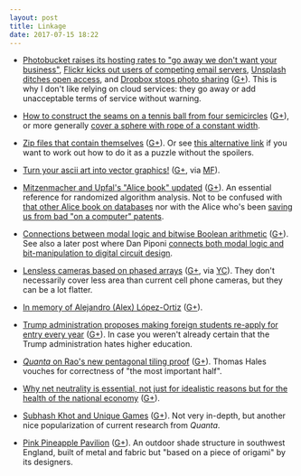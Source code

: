 ```yaml
---
layout: post
title: Linkage
date: 2017-07-15 18:22
---
```

* [Photobucket raises its hosting rates to "go away we don't want your business"](https://www.ghacks.net/2017/06/30/photobucket-now-charges-399-for-third-party-hosted-images/), [Flickr kicks out users of competing email servers](http://boingboing.net/2017/06/27/end-times.html), [Unsplash ditches open access](http://www.chronicle.com/blogs/profhacker/changes-to-unsplash/64198), and [Dropbox stops photo sharing](https://www.dropbox.com/help/photos-videos/photos-page) ([G+](https://plus.google.com/100003628603413742554/posts/ayiBSiy67Vp)). This is why I don't like relying on cloud services: they go away or add unacceptable terms of service without warning.

* [How to construct the seams on a tennis ball from four semicircles](http://images.math.cnrs.fr/Voyage-sur-une-balle-de-tennis.html) ([G+](https://plus.google.com/100003628603413742554/posts/Bh9EzpR9zsV)), or more generally [cover a sphere with rope of a constant width](https://mathoverflow.net/questions/130255/optimal-inspection-path-on-a-sphere).

* [Zip files that contain themselves](https://research.swtch.com/zip) ([G+](https://plus.google.com/100003628603413742554/posts/3zFddLLxA18)). Or see [this alternative link](https://wgreenberg.github.io/quine.zip/) if you want to work out how to do it as a puzzle without the spoilers.

* [Turn your ascii art into vector graphics!](http://ivanceras.github.io/svgbob-editor/) ([G+](https://plus.google.com/100003628603413742554/posts/eWPCk5sBqgg), via [MF](http://www.metafilter.com/168064/BobSVGMarkdownHTML)).

* [Mitzenmacher and Upfal's "Alice book" updated](http://mybiasedcoin.blogspot.com/2017/07/mitzenmacher-and-upfal-2nd-edition.html) ([G+](https://plus.google.com/100003628603413742554/posts/aEG3gfgBWRK)). An essential reference for randomized algorithm analysis. Not to be confused with [that other Alice book on databases](http://webdam.inria.fr/Alice/) nor with the Alice who's been [saving us from bad "on a computer" patents](https://www.eff.org/alice).

* [Connections between modal logic and bitwise Boolean arithmetic](https://plus.google.com/+DanPiponi/posts/RpwQAD4jTrb) ([G+](https://plus.google.com/100003628603413742554/posts/3vUsfGMxX8P)). See also a later post where Dan Piponi [connects both modal logic and bit-manipulation to digital circuit design](http://blog.sigfpe.com/2017/07/self-referential-logic-via-self.html).

* [Lensless cameras based on phased arrays](https://www.economist.com/news/science-and-technology/21724796-future-photography-flat-cameras-are-about-get-lot-smaller) ([G+](https://plus.google.com/100003628603413742554/posts/JKcet3oRzqF), via [YC](https://news.ycombinator.com/item?id=14727607)). They don't necessarily cover less area than current cell phone cameras, but they can be a lot flatter.

* [In memory of Alejandro (Alex) López-Ortiz](https://cs.uwaterloo.ca/news/memory-professor-alejandro-alex-lopez-ortiz) ([G+](https://plus.google.com/100003628603413742554/posts/WfdCryGvndu)).

* [Trump administration proposes making foreign students re-apply for entry every year](https://www.insidehighered.com/quicktakes/2017/07/11/proposal-would-require-international-students-reapply-permission-stay) ([G+](https://plus.google.com/100003628603413742554/posts/8DWmQeDBcNB)). In case you weren't already certain that the Trump administration hates higher education.

* [_Quanta_ on Rao's new pentagonal tiling proof](https://www.quantamagazine.org/pentagon-tiling-proof-solves-century-old-math-problem-20170711/) ([G+](https://plus.google.com/100003628603413742554/posts/959R5tpLjgS)). Thomas Hales vouches for correctness of "the most important half".

* [Why net neutrality is essential, not just for idealistic reasons but for the health of the national economy](https://www.forbes.com/sites/janetwburns/2017/07/12/forget-politics-without-a-neutral-internet-u-s-workers-stand-to-lose-trillions/#6151aee55007) ([G+](https://plus.google.com/100003628603413742554/posts/iJDGkDCHaMQ)).

* [Subhash Khot and Unique Games](https://www.quantamagazine.org/subhash-khot-playing-unique-games-in-washington-square-park-20170710) ([G+](https://plus.google.com/100003628603413742554/posts/4z88akpUACz)). Not very in-depth, but another nice popularization of current research from _Quanta_.

* [Pink Pineapple Pavilion](http://www.thisiscolossal.com/2017/07/origami-pineapple-pavilion/) ([G+](https://plus.google.com/100003628603413742554/posts/SwgCwJpe3Ax)). An outdoor shade structure in southwest England, built of metal and fabric but "based on a piece of origami" by its designers.